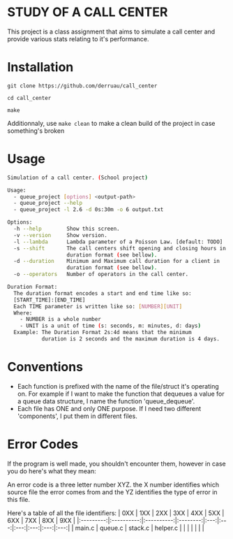 # STUDY OF A CALL CENTER

This project is a class assignment that aims to simulate a call center and provide various stats relating to it's performance.

# Installation

```shell
git clone https://github.com/derruau/call_center

cd call_center

make
```

Additionnaly, use ``make clean`` to make a clean build of the project in case something's broken

# Usage

```bash
Simulation of a call center. (School project)

Usage:
  - queue_project [options] <output-path>
  - queue_project --help
  - queue_project -l 2.6 -d 0s:30m -o 6 output.txt

Options:
  -h --help        Show this screen.
  -v --version     Show version.
  -l --lambda      Lambda parameter of a Poisson Law. [default: TODO]
  -s --shift       The call centers shift opening and closing hours in 
                   duration format (see bellow).
  -d --duration    Minimum and Maximum call duration for a client in 
                   duration format (see bellow).
  -o --operators   Number of operators in the call center.

Duration Format:
  The duration format encodes a start and end time like so:
  [START_TIME]:[END_TIME]
  Each TIME parameter is written like so: [NUMBER][UNIT]
  Where:
    - NUMBER is a whole number
    - UNIT is a unit of time (s: seconds, m: minutes, d: days)
  Example: The Duration Format 2s:4d means that the minimum 
           duration is 2 seconds and the maximum duration is 4 days.
```


# Conventions

- Each function is prefixed with the name of the file/struct it's operating on. For example if I want to make the function that dequeues a value for a queue data structure, I name the function 'queue_dequeue'.
- Each file has ONE and only ONE purpose. If I need two different 'components', I put them in different files.

# Error Codes

If the program is well made, you shouldn't encounter them, however in case you do here's what they mean:

An error code is a three letter number XYZ. the X number identifies which source file the error comes from and the YZ identifies the type of error in this file.

Here's a table of all the file identifiers:
|    0XX    |     1XX    |     2XX    |    3XX   | 4XX | 5XX | 6XX | 7XX | 8XX | 9XX |
|:---------:|:----------:|:----------:|:--------:|:---:|:---:|:---:|:---:|:---:|:---:|
|   main.c  |   queue.c  |   stack.c  | helper.c |     |     |     |     |     |     | 
